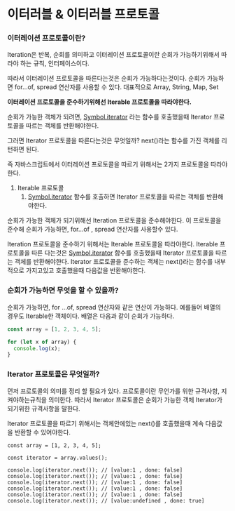 # 이터러블 & 이터러블 프로토콜

### 이터레이션 프로토콜이란?

Iteration은 반복, 순회를 의미하고 이터레이션 프로토콜이란 순회가 가능하기위해서 따라야 하는 규칙, 인터페이스이다.

따라서 이터레이션 프로토콜을 따른다는것은 순회가 가능하다는것이다. 순회가 가능하면 for…of, spread 연산자를 사용할 수 있다.
대표적으로 Array, String, Map, Set

**이터레이션 프로토콜을 준수하기위해선 Iterable 프로토콜을 따라야한다.**

순회가 가능한 객체가 되려면, [Symbol.iterator]() 라는 함수를 호출했을때 Iterator 프로토콜을 따르는 객체를 반환해야한다.

그러면 Iterator 프로토콜을 따른다는것은 무엇일까?
next()라는 함수를 가진 객체를 리턴하면 된다.

즉 자바스크립트에서 이터레이션 프로토콜을 따르기 위해서는 2가지 프로토콜을 따라야한다.

1. Iterable 프로토콜
   1. [Symbol.iterator]() 함수를 호출하면 Iterator 프로토콜을 따르는 객체를 반환해야한다.

순회가 가능한 객체가 되기위해선 Iteration 프로토콜을 준수해야한다. 이 프로토콜을 준수해 순회가 가능하면, for…of , spread 연산자를 사용할수 있다.

Iteration 프로토콜을 준수하기 위해서는 Iterable 프로토콜을 따라야한다.
Iterable 프로토콜을 따른 다는것은 [Symbol.iterator]() 함수를 호출했을때 Iterator 프로토콜을 따르는 객체를 반환해야한다. Iterator 프로토콜을 준수하는 객체는 next()라는 함수를 내부적으로 가지고있고 호출했을때 다음값을 반환해야한다.

### 순회가 가능하면 무엇을 할 수 있을까?

순회가 가능하면, for …of, spread 연산자와 같은 연산이 가능하다.
예를들어 배열의 경우도 Iterable한 객체이다. 배열은 다음과 같이 순회가 가능하다.

```jsx
const array = [1, 2, 3, 4, 5];

for (let x of array) {
  console.log(x);
}
```

### Iterator 프로토콜은 무엇일까?

먼저 프로토콜의 의미를 정리 할 필요가 있다.
프로토콜이란 무언가를 위한 규격사항, 지켜야하는규칙을 의미한다. 따라서 Iterator 프로토콜은 순회가 가능한 객체 Iterator가 되기위한 규격사항을 말한다.

Iterator 프로토콜을 따르기 위해서는 객체안에있는 next()를 호출했을때 계속 다음값을 반환할 수 있어야한다.

```
const array = [1, 2, 3, 4, 5];

const iterator = array.values();

console.log(iterator.next()); // [value:1 , done: false]
console.log(iterator.next()); // [value:1 , done: false]
console.log(iterator.next()); // [value:1 , done: false]
console.log(iterator.next()); // [value:1 , done: false]
console.log(iterator.next()); // [value:1 , done: false]
console.log(iterator.next()); // [value:undefined , done: true]
```
